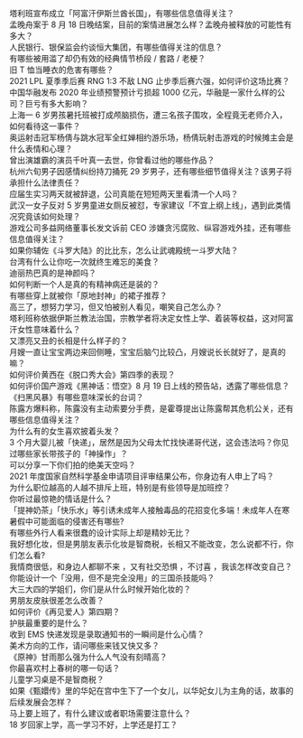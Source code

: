 塔利班宣布成立「阿富汗伊斯兰酋长国」，有哪些信息值得关注？  
孟晚舟案于 8 月 18 日晚结案，目前的案情进展怎么样？孟晚舟被释放的可能性有多大？  
人民银行、银保监会约谈恒大集团，有哪些值得关注的信息？  
有哪些被用滥了却仍有效的经典情节桥段 / 套路 / 老梗？  
旧 T 恤当睡衣的危害有哪些？  
2021 LPL 夏季季后赛 RNG 1:3 不敌 LNG 止步季后赛六强，如何评价这场比赛？  
中国华融发布 2020 年业绩预警预计亏损超 1000 亿元，华融是一家什么样的公司？巨亏有多大影响？  
上海一 6 岁男孩暑托班被打成颅脑损伤，遭三名孩子围攻，全程竟无老师介入，如何看待这一事件？  
奥运射击冠军杨倩与跳水冠军全红婵相约游乐场，杨倩玩射击游戏的时候摊主会是什么表情和心理？  
曾出演雄霸的演员千叶真一去世，你曾看过他的哪些作品？  
杭州六旬男子因感情纠纷持刀捅死 29 岁男子，还有哪些细节值得关注？该男子将承担什么法律责任？  
应届生实习两天就被辞退，公司真能在短短两天里看清一个人吗？  
武汉一女子反对 5 岁男童进女厕反被怼，专家建议「不宜上纲上线」，遇到此类情况究竟该如何处理？  
游戏公司多益网络董事长发文诉前 CEO 涉嫌贪污腐败、纵容游戏外挂，还有哪些信息值得关注？  
如果你辅佐《斗罗大陆》的比比东，怎么让武魂殿统一斗罗大陆？  
台湾有什么让你吃一次就终生难忘的美食？  
迪丽热巴真的是神颜吗？  
如何判断一个人是真的有精神病还是装的？  
有哪些穿上就被你「原地封神」的裙子推荐？  
高三了，想努力学习，但又怕被别人看见，嘲笑自己怎么办？  
塔利班称依据伊斯兰教法治国，宗教学者将决定女性上学、着装等权益，这对阿富汗女性意味着什么？  
又漂亮又丑的长相是什么样子的？  
月嫂一直让宝宝两边来回侧睡，宝宝后脑勺比较凸，月嫂说长长就好了，是真的嘛？  
如何评价黄西在《脱口秀大会》第四季的表现？  
如何评价国产游戏《黑神话：悟空》8 月 19 日上线的预告站，透露了哪些信息？  
《扫黑风暴》有哪些意味深长的台词？  
陈露方爆料称，陈露没有主动索要分手费，是霍尊提出让陈露帮其危机公关，还有哪些信息值得关注？  
为什么有的女生喜欢披着头发？  
3 个月大婴儿被「快递」，居然是因为父母太忙找快递哥代送，这会违法吗？你见过哪些家长带孩子的「神操作」？  
可以分享一下你们拍的绝美天空吗？  
2021 年度国家自然科学基金申请项目评审结果公布，你身边有人申上了吗？  
为什么职位越高的人越不排斥上班，特别是有些领导是加班控？  
你听过最惊艳的情话是什么？  
「提神奶茶」「快乐水」等引诱未成年人接触毒品的花招变化多端！未成年人在寒暑假中可能面临的侵害还有哪些?  
有哪些外行人看来很蠢的设计实际上却是精妙无比？  
我好想化妆，但是男朋友表示化妆是智商税，长相又不能改变，怎么说都不行，你们怎么看?  
我情商很低，和身边人都聊不来 ，又有社交恐惧 ，不讨喜 ，我该怎样改变自己？  
你能设计一个「没用，但不是完全没用」的三国杀技能吗？  
大三大四的学姐们，你们是从什么时候开始化妆的？  
男朋友皮肤很差怎么改善？  
如何评价《再见爱人》第四期？  
护肤最重要的是什么？  
收到 EMS 快递发现是录取通知书的一瞬间是什么心情？  
美术方向的工作，请问哪些来钱又快又多？  
《原神》甘雨那么强为什么人气没有刻晴高？  
你最喜欢村上春树的哪一句话？  
儿童学习桌是不是智商税？  
如果《甄嬛传》里的华妃在宫中生下了一个女儿，以华妃女儿为主角的话，故事的后续发展会怎样？  
马上要上班了，有什么建议或者职场需要注意什么？  
18 岁回家上学，高一学习不好，上学还是打工？  
